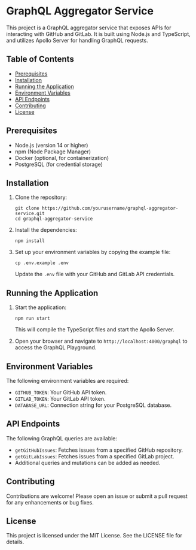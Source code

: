 # GraphQL Aggregator Service

This project is a GraphQL aggregator service that exposes APIs for interacting with GitHub and GitLab. It is built using Node.js and TypeScript, and utilizes Apollo Server for handling GraphQL requests.

## Table of Contents

- [Prerequisites](#prerequisites)
- [Installation](#installation)
- [Running the Application](#running-the-application)
- [Environment Variables](#environment-variables)
- [API Endpoints](#api-endpoints)
- [Contributing](#contributing)
- [License](#license)

## Prerequisites

- Node.js (version 14 or higher)
- npm (Node Package Manager)
- Docker (optional, for containerization)
- PostgreSQL (for credential storage)

## Installation

1. Clone the repository:

   ```
   git clone https://github.com/yourusername/graphql-aggregator-service.git
   cd graphql-aggregator-service
   ```

2. Install the dependencies:

   ```
   npm install
   ```

3. Set up your environment variables by copying the example file:

   ```
   cp .env.example .env
   ```

   Update the `.env` file with your GitHub and GitLab API credentials.

## Running the Application

1. Start the application:

   ```
   npm run start
   ```

   This will compile the TypeScript files and start the Apollo Server.

2. Open your browser and navigate to `http://localhost:4000/graphql` to access the GraphQL Playground.

## Environment Variables

The following environment variables are required:

- `GITHUB_TOKEN`: Your GitHub API token.
- `GITLAB_TOKEN`: Your GitLab API token.
- `DATABASE_URL`: Connection string for your PostgreSQL database.

## API Endpoints

The following GraphQL queries are available:

- `getGitHubIssues`: Fetches issues from a specified GitHub repository.
- `getGitLabIssues`: Fetches issues from a specified GitLab project.
- Additional queries and mutations can be added as needed.

## Contributing

Contributions are welcome! Please open an issue or submit a pull request for any enhancements or bug fixes.

## License

This project is licensed under the MIT License. See the LICENSE file for details.